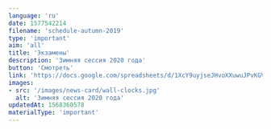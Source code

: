 ```yaml
---
language: 'ru'
date: 1577542214
filename: 'schedule-autumn-2019'
type: 'important'
aim: 'all'
title: 'Экзамены'
description: 'Зимняя сессия 2020 года'
button: 'Смотреть'
link: 'https://docs.google.com/spreadsheets/d/1XcY9uyjseJHvoXXuwuJPvKGVDGu0g-bVQkF6Ukr-blw'
images:
- src: '/images/news-card/wall-clocks.jpg'
  alt: 'Зимняя сессия 2020 года'
updatedAt: 1568360578
materialType: 'important'
---
```


